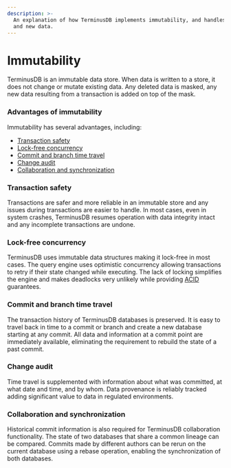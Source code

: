 ```yaml
---
description: >-
  An explanation of how TerminusDB implements immutability, and handles deleted
  and new data.
---
```


# Immutability

TerminusDB is an immutable data store. When data is written to a store, it does not change or mutate existing data. Any deleted data is masked, any new data resulting from a transaction is added on top of the mask.

### Advantages of immutability

Immutability has several advantages, including:

* [Transaction safety](immutability.md#transaction-safety)
* [Lock-free concurrency](immutability.md#lock-free-concurrency)
* [Commit and branch time travel](immutability.md#commit-and-branch-time-travel)
* [Change audit](immutability.md#change-audit)
* [Collaboration and synchronization](immutability.md#collaboration-and-synchronization)

### Transaction safety

Transactions are safer and more reliable in an immutable store and any issues during transactions are easier to handle. In most cases, even in system crashes, TerminusDB resumes operation with data integrity intact and any incomplete transactions are undone.

### Lock-free concurrency

TerminusDB uses immutable data structures making it lock-free in most cases. The query engine uses optimistic concurrency allowing transactions to retry if their state changed while executing. The lack of locking simplifies the engine and makes deadlocks very unlikely while providing [ACID](../../terminusx-db/explanations/acid-transactions/) guarantees.

### Commit and branch time travel

The transaction history of TerminusDB databases is preserved. It is easy to travel back in time to a commit or branch and create a new database starting at any commit. All data and information at a commit point are immediately available, eliminating the requirement to rebuild the state of a past commit.

### Change audit

Time travel is supplemented with information about what was committed, at what date and time, and by whom. Data provenance is reliably tracked adding significant value to data in regulated environments.

### Collaboration and synchronization

Historical commit information is also required for TerminusDB collaboration functionality. The state of two databases that share a common lineage can be compared. Commits made by different authors can be rerun on the current database using a rebase operation, enabling the synchronization of both databases.
